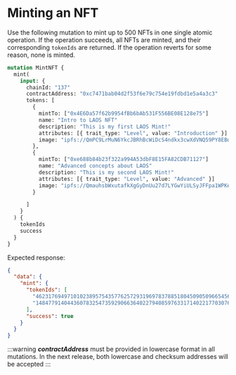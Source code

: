 # Minting an NFT

Use the following mutation to mint up to 500 NFTs in one single atomic operation. If the operation succeeds, all NFTs are minted, and their corresponding `tokenIds` are returned.
If the operation reverts for some reason, none is minted.

```graphql
mutation MintNFT {
  mint(
    input: {
      chainId: "137"
      contractAddress: "0xc7471bab04d2f53f6e79c754e19fdbd1e5a4a3c3"
      tokens: [
        {
          mintTo: ["0x4E6Da57f62b9954fBb6bAb531F556BE08E128e75"]
          name: "Intro to LAOS NFT"
          description: "This is my first LAOS Mint!"
          attributes: [{ trait_type: "Level", value: "Introduction" }]
          image: "ipfs://QmPC9LrMuN6YkcJBRhBcWiDcS4ndkx3cwXdVNQ59PY8EBq"
        },
        {
          mintTo: ["0xe688b84b23f322a994A53dbF8E15FA82CDB71127"]
          name: "Advanced concepts about LAOS"
          description: "This is my second LAOS Mint!"
          attributes: [{ trait_type: "Level", value: "Advanced" }]
          image: "ipfs://QmauhsbWxutafkXgGyDnUu27d7LYGwYiULSyJFFpa1WPKe"
        }

      ]
    }
  ) {
    tokenIds
    success
  }
}
```

Expected response:

```json
{
  "data": {
    "mint": {
      "tokenIds": [
        "46231769497101023895754357762572931969783788518045090509665456129453327552117",
        "14847791404436078325473592906636402279408597633171402217703076291487718845731"
      ],
      "success": true
    }
  }
}
```
:::warning
_**contractAddress**_ must be provided in lowercase format in all mutations. In the next release, both lowercase and checksum addresses will be accepted
:::